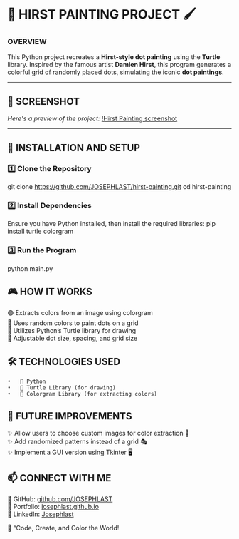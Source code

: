 # 🎨 HIRST PAINTING PROJECT 🖌️  

### **OVERVIEW**  
This Python project recreates a **Hirst-style dot painting** using the **Turtle** library. Inspired by the famous artist **Damien Hirst**, this program generates a colorful grid of randomly placed dots, simulating the iconic **dot paintings**.  

---

## **📸 SCREENSHOT**  
*Here's a preview of the project:* 
[!Hirst Painting screenshot](hirst-painting-screenshot.png)

---

## **🚀 INSTALLATION AND SETUP**  

### **1️⃣ Clone the Repository**  
git clone https://github.com/JOSEPHLAST/hirst-painting.git
cd hirst-painting

### **2️⃣ Install Dependencies**
Ensure you have Python installed, then install the required libraries:
pip install turtle colorgram

### **3️⃣ Run the Program**
python main.py

## 🎮 HOW IT WORKS
🟢 Extracts colors from an image using colorgram   
🎨 Uses random colors to paint dots on a grid  
🐢 Utilizes Python’s Turtle library for drawing   
📏 Adjustable dot size, spacing, and grid size   

## 🛠️ TECHNOLOGIES USED
	•	🐍 Python
	•	🐢 Turtle Library (for drawing)
	•	🎨 Colorgram Library (for extracting colors)

## 🚀 FUTURE IMPROVEMENTS
✨ Allow users to choose custom images for color extraction 📸   
✨ Add randomized patterns instead of a grid 🎭   
✨ Implement a GUI version using Tkinter 🖥️   

## 📫 CONNECT WITH ME
🔗 GitHub: [github.com/JOSEPHLAST](https://github.com/JOSEPHLAST)   
🔗 Portfolio: [josephlast.github.io](https://josephlast.github.io)   
🔗 LinkedIn: [Josephlast](https://www.linkedin.com/in/josephlast-a-aaa813354/)   

🚀 “Code, Create, and Color the World!

